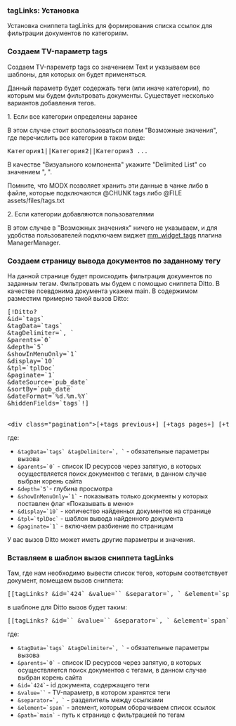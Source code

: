 
<meta http-equiv="Content-Type" content="text/html; charset=utf-8">
<h3>tagLinks: Установка </h3> 
Установка сниппета tagLinks для формирования списка ссылок для фильтрации документов по категориям.	
<br>
<h3>Создаем TV-параметр tags</h3>
<p>Создаем TV-пареметр tags со значением Text и указываем все шаблоны, для которых он будет применяться.</p>
<p>Данный параметр будет содержать теги (или иначе категории), по которым мы будем фильтровать документы. Существует несколько вариантов добавления тегов.</p>
<p><span class="text-bold">1. Если все категории определены заранее</span></p>
<p>В этом случае стоит воспользоваться полем <span class="text-bold">"Возможные значения"</span>, где перечислить все категории в таком виде:</p>
<pre class="brush: html;">Категория1||Категория2||Категория3 ...</pre>
<p>В качестве <span class="text-bold">"Визуального компонента"</span> укажите "Delimited List" со значением ", ".</p>
<p>Помните, что MODX позволяет хранить эти данные в чанке либо в файле, которые подключаются @CHUNK tags либо @FILE assets/files/tags.txt</p>
<p><span class="text-bold">2. Если категории добавляются пользователями</span></p>
<p>В этом случае в <span class="text-bold">"Возможных значениях"</span> ничего не указываем, и для удобства пользователей подключаем виджет <a target="_blank" href="managermanager.html#324">mm_widget_tags</a> плагина ManagerManager.</p>
<h3>Создаем страницу вывода документов по заданному тегу</h3>
<p>На данной странице будет происходить фильтрация документов по заданным тегам. Фильтровать мы будем с помощью сниппета Ditto. В качестве псевдонима документа укажем <span class="text-bold">main</span>. В содержимом разместим примерно такой вызов Ditto:</p>
<pre class="brush: html;">
[!Ditto?
&id=`tags`
&tagData=`tags`
&tagDelimiter=`, `
&parents=`0`
&depth=`5`
&showInMenuOnly=`1`
&display=`10`
&tpl=`tplDoc`
&paginate=`1`
&dateSource=`pub_date`
&sortBy=`pub_date`
&dateFormat=`%d.%m.%Y`
&hiddenFields=`tags`!]
<br>
&lt;div class="pagination"&gt;[+tags_previous+] [+tags_pages+] [+tags_next+]&lt;/div&gt;
</pre>
<p>где:</p>
<ul>
<li><code>&tagData=`tags` &tagDelimiter=`, `</code> - обязательные параметры вызова</li>
<li><code>&parents=`0`</code> - список ID ресурсов через запятую, в которых осуществляется поиск документов с тегами, в данном случае выбран корень сайта</li>
<li><code>&depth=`5`</code>- глубина просмотра</li>
<li><code>&showInMenuOnly=`1`</code> - показывать только документы у которых поставлен флаг «Показывать в меню»</li>
<li><code>&display=`10`</code> - количество найденных документов на странице</li>
<li><code>&tpl=`tplDoc`</code> - шаблон вывода найденного документа</li>
<li><code>&paginate=`1`</code> - включаем разбиение по страницам</li>
</ul>
<p>У вас вызов Ditto может иметь другие параметры и значения.</p>
<h3>Вставляем в шаблон вызов сниппета tagLinks</h3>
<p>Там, где нам необходимо вывести список тегов, которым соответствует документ, помещаем вызов сниппета:</p>
<pre class="brush: html;">[[tagLinks? &id=`424` &value=`` &separator=`, ` &element=`span` &fap=`1` &path=`main` &label=` `]]</pre>
<p>в шаблоне для Ditto вызов будет таким:</p>
<pre class="brush: html;">[[tagLinks? &id=`` &value=`` &separator=`, ` &element=`span` &fap=`1` &path=`main` &label=` `]]</pre>
<p>где:</p>
<ul>
<li><code>&tagData=`tags` &tagDelimiter=`, `</code> - обязательные параметры вызова</li>
<li><code>&parents=`0`</code> - список ID ресурсов через запятую, в которых осуществляется поиск документов с тегами, в данном случае выбран корень сайта</li>
<li><code>&id=`424`</code>- id документа, содержащего теги</li>
<li><code>&value=``</code> - TV-параметр, в котором хранятся теги</li>
<li><code>&separator=`, `</code> - разделитель между ссылками</li>
<li><code>&element=`span`</code> - элемент, которым оборачиваем список ссылок</li>
<li><code>&path=`main`</code> - путь к странице с фильтрацией по тегам</li>
</ul>